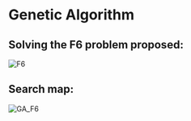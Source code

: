 # Genetic Algorithm

## Solving the F6 problem proposed:

![F6](https://github.com/gmfaria6/TSIA_GA/blob/main/F6_plot.png)



## Search map:

![GA_F6](https://github.com/gmfaria6/TSIA_GA/blob/main/GA_F6.png)
